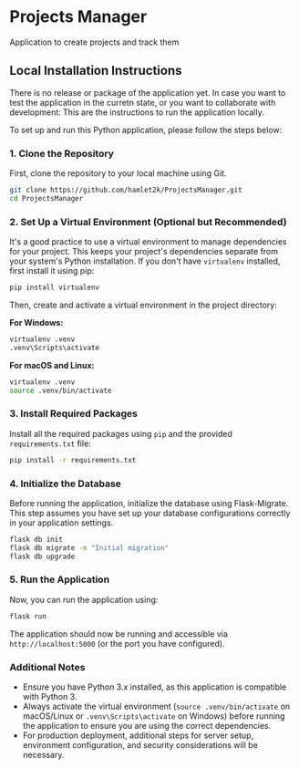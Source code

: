 # Projects Manager
Application to create projects and track them

## Local Installation Instructions

There is no release or package of the application yet.
In case you want to test the application in the curretn state, or you want to collaborate with development:
This are the instructions to run the application locally.

To set up and run this Python application, please follow the steps below:

### 1. Clone the Repository

First, clone the repository to your local machine using Git. 
```bash
git clone https://github.com/hamlet2k/ProjectsManager.git
cd ProjectsManager
```

### 2. Set Up a Virtual Environment (Optional but Recommended)

It's a good practice to use a virtual environment to manage dependencies for your project. This keeps your project's dependencies separate from your system's Python installation. If you don't have `virtualenv` installed, first install it using pip:

```bash
pip install virtualenv
```

Then, create and activate a virtual environment in the project directory:

**For Windows:**

```bash
virtualenv .venv
.venv\Scripts\activate
```

**For macOS and Linux:**
```bash
virtualenv .venv
source .venv/bin/activate
```

### 3. Install Required Packages

Install all the required packages using `pip` and the provided `requirements.txt` file:
```bash
pip install -r requirements.txt
```

### 4. Initialize the Database

Before running the application, initialize the database using Flask-Migrate. This step assumes you have set up your database configurations correctly in your application settings.
```bash
flask db init
flask db migrate -m "Initial migration"
flask db upgrade
```

### 5. Run the Application

Now, you can run the application using:
```bash
flask run
```

The application should now be running and accessible via `http://localhost:5000` (or the port you have configured).

### Additional Notes

- Ensure you have Python 3.x installed, as this application is compatible with Python 3.
- Always activate the virtual environment (`source .venv/bin/activate` on macOS/Linux or `.venv\Scripts\activate` on Windows) before running the application to ensure you are using the correct dependencies.
- For production deployment, additional steps for server setup, environment configuration, and security considerations will be necessary.

